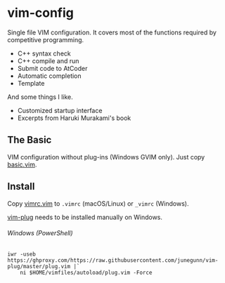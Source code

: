 # vim-config

Single file VIM configuration. It covers most of the functions required by competitive programming.

- C++ syntax check
- C++ compile and run
- Submit code to AtCoder
- Automatic completion
- Template

And some things I like.

- Customized startup interface
- Excerpts from Haruki Murakami's book

## The Basic

VIM configuration without plug-ins (Windows GVIM only). Just copy [basic.vim](./basic.vim).

## Install

Copy [vimrc.vim](./vimrc.vim) to `.vimrc` (macOS/Linux) or `_vimrc` (Windows).

[vim-plug](https://github.com/junegunn/vim-plug) needs to be installed manually on Windows.

###### Windows (PowerShell)

```
iwr -useb https://ghproxy.com/https://raw.githubusercontent.com/junegunn/vim-plug/master/plug.vim |`
    ni $HOME/vimfiles/autoload/plug.vim -Force
```
